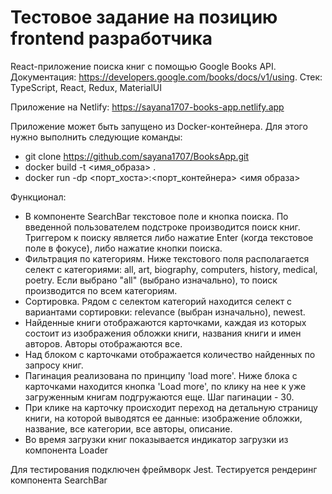 # Тестовое задание на позицию frontend разработчика
React-приложение поиска книг с помощью Google Books API. 
Документация: https://developers.google.com/books/docs/v1/using. 
Стек: TypeScript, React, Redux, MaterialUI

Приложение на Netlify: https://sayana1707-books-app.netlify.app

Приложение может быть запущено из Docker-контейнера. Для этого нужно выполнить следующие команды:
- git clone https://github.com/sayana1707/BooksApp.git
- docker build -t <имя_образа> .
- docker run -dp <порт_хоста>:<порт_контейнера> <имя образа>

Функционал:
- В компоненте SearchBar текстовое поле и кнопка поиска. По введенной пользователем подстроке производится поиск книг. Триггером к поиску является либо нажатие Enter (когда текстовое поле в фокусе), либо нажатие кнопки поиска.
- Фильтрация по категориям. Ниже текстового поля располагается селект с категориями: all, art, biography, computers, history, medical, poetry. Если выбрано "all" (выбрано изначально), то поиск производится по всем категориям.
- Сортировка. Рядом с селектом категорий находится селект с вариантами сортировки: relevance (выбран изначально), newest.
- Найденные книги отображаются карточками, каждая из которых состоит из изображения обложки книги, названия книги и имен авторов. Авторы отображаются все.
- Над блоком с карточками отображается количество найденных по запросу книг.
- Пагинация реализована по принципу 'load more'. Ниже блока с карточками находится кнопка 'Load more', по клику на нее к уже загруженным книгам подгружаются еще. Шаг пагинации - 30.
- При клике на карточку происходит переход на детальную страницу книги, на которой выводятся ее данные: изображение обложки, название, все категории, все авторы, описание.
- Во время загрузки книг показывается индикатор загрузки из компонента Loader

Для тестирования подключен фреймворк Jest. Тестируется рендеринг компонента SearchBar